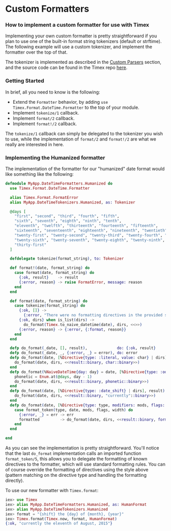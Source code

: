 # Custom Formatters

### How to implement a custom formatter for use with Timex

Implementing your own custom formatter is pretty straightforward if you plan to use one of the built-in format string tokenizers (default or strftime). The following example will use a custom tokenizer, and implement the formatter over the top of that.

The tokenizer is implemented as described in the [Custom Parsers](doc:custom-parsers) section, and the source code can be found in the Timex repo [here](https://github.com/bitwalker/timex/blob/master/examples/tokenizer/humanized.exs).

### Getting Started

In brief, all you need to know is the following:

- Extend the `Formatter` behavior, by adding `use Timex.Format.DateTime.Formatter` to the top of your module.
- Implement `tokenize/1` callback.
- Implement `format/2` callback.
- Implement `format!/2` callback.

The `tokenize/1` callback can simply be delegated to the tokenizer you wish to use, while the implementation of `format/2` and `format!/2` are what we really are interested in here.

### Implementing the Humanized formatter

The implementation of the formatter for our "humanized" date format would like something like the following:

```elixir
defmodule MyApp.DateTimeFormatters.Humanized do
  use Timex.Format.DateTime.Formatter

  alias Timex.Format.FormatError
  alias MyApp.DateTimeTokenizers.Humanized, as: Tokenizer

  @days [
    "first", "second", "third", "fourth", "fifth",
    "sixth", "seventh", "eighth", "ninth", "tenth",
    "eleventh", "twelfth", "thirteenth", "fourteenth", "fifteenth",
    "sixteenth", "seventeenth", "eighteenth", "nineteenth", "twentieth",
    "twenty-first", "twenty-second", "twenty-third", "twenty-fourth", "twenty-fifth",
    "twenty-sixth", "twenty-seventh", "twenty-eighth", "twenty-ninth", "thirtieth",
    "thirty-first"
  ]

  defdelegate tokenize(format_string), to: Tokenizer

  def format!(date, format_string) do
    case format(date, format_string) do
      {:ok, result}    -> result
      {:error, reason} -> raise FormatError, message: reason
    end
  end

  def format(date, format_string) do
    case tokenize(format_string) do
      {:ok, []} ->
        {:error, "There were no formatting directives in the provided string."}
      {:ok, dirs} when is_list(dirs) ->
        do_format(Timex.to_naive_datetime(date), dirs, <<>>)
      {:error, reason} -> {:error, {:format, reason}}
    end
  end

  defp do_format(_date, [], result),             do: {:ok, result}
  defp do_format(_date, _, {:error, _} = error), do: error
  defp do_format(date, [%Directive{type: :literal, value: char} | dirs], result) when is_binary(char) do
    do_format(date, dirs, <<result::binary, char::binary>>)
  end
  defp do_format(%NaiveDateTime{day: day} = date, [%Directive{type: :oday_phonetic} | dirs], result) do
    phonetic = Enum.at(@days, day - 1)
    do_format(date, dirs, <<result::binary, phonetic::binary>>)
  end
  defp do_format(date, [%Directive{type: :date_shift} | dirs], result) do
    do_format(date, dirs, <<result::binary, "currently"::binary>>)
  end
  defp do_format(date, [%Directive{type: type, modifiers: mods, flags: flags, width: width} | dirs], result) do
    case format_token(type, date, mods, flags, width) do
      {:error, _} = err -> err
      formatted         -> do_format(date, dirs, <<result::binary, formatted::binary>>)
    end
  end

end
```

As you can see the implementation is pretty straightforward. You'll notice that the last `do_format` implementation calls an imported function `format_token/5`, this allows you to delegate the formatting of known directives to the formatter, which will use standard formatting rules. You can of course override the formatting of directives using the style above (pattern matching on the directive type and handling the formatting directly).

To use our new formatter with `Timex.format`:

```elixir
iex> use Timex
iex> alias MyApp.DateTimeFormatters.Humanized, as: HumanFormat
iex> alias MyApp.DateTimeTokenizers.Humanized
iex> format = "{shift} the {day} of {month}, {year}"
iex> Timex.format(Timex.now, format, HumanFormat)
{:ok, "currently the eleventh of August, 2015"}
```
